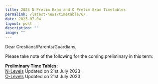 ```yaml
---
title: 2023 N Prelim Exam and O Prelim Exam Timetables
permalink: /latest-news/timetable/6/
date: 2023-07-04
layout: post
description: ""
image: ""
---
```

Dear Crestians/Parents/Guardians,


Please take note of the following for the coming preliminary in this term:
<br>

**Preliminary Time Tables:**
<br>
[N-Levels](/files/Timetable_Announcement/2023/T3/2023%20n%20prelim%20timetable_update.pdf) Updated on 21st July 2023
<br>
[O-Levels](/files/Timetable_Announcement/2023/T3/2023%20o%20prelim%20timetable_update.pdf) Updated on 21st July 2023